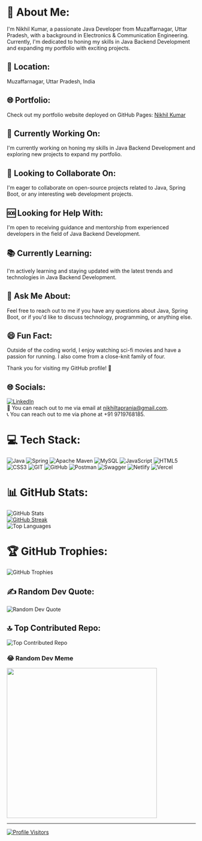 # 🌟 About Me:
I'm Nikhil Kumar, a passionate Java Developer from Muzaffarnagar, Uttar Pradesh, with a background in Electronics & Communication Engineering. Currently, I'm dedicated to honing my skills in Java Backend Development and expanding my portfolio with exciting projects.

## 📍 Location:
Muzaffarnagar, Uttar Pradesh, India

## 🌐 Portfolio:
Check out my portfolio website deployed on GitHub Pages: [Nikhil Kumar](https://nikhiltaprania.github.io)

## 🚀 Currently Working On:
I'm currently working on honing my skills in Java Backend Development and exploring new projects to expand my portfolio.

## 👥 Looking to Collaborate On:
I'm eager to collaborate on open-source projects related to Java, Spring Boot, or any interesting web development projects.

## 🆘 Looking for Help With:
I'm open to receiving guidance and mentorship from experienced developers in the field of Java Backend Development.

## 📚 Currently Learning:
I'm actively learning and staying updated with the latest trends and technologies in Java Backend Development.

## 💬 Ask Me About:
Feel free to reach out to me if you have any questions about Java, Spring Boot, or if you'd like to discuss technology, programming, or anything else.

## 😄 Fun Fact:
Outside of the coding world, I enjoy watching sci-fi movies and have a passion for running. I also come from a close-knit family of four.

Thank you for visiting my GitHub profile! 🙌

## 🌐 Socials:
[![LinkedIn](https://img.shields.io/badge/LinkedIn-%230077B5.svg?logo=linkedin&logoColor=white)](https://www.linkedin.com/in/nikhil-kumar-003143281/) <br/>
📧 You can reach out to me via email at [nikhiltaprania@gmail.com](mailto:nikhiltaprania@gmail.com). <br/>
📞 You can reach out to me via phone at +91 9719768185.

# 💻 Tech Stack:
![Java](https://img.shields.io/badge/java-%23ED8B00.svg?style=for-the-badge&logo=java&logoColor=white) ![Spring](https://img.shields.io/badge/spring-%236DB33F.svg?style=for-the-badge&logo=spring&logoColor=white) ![Apache Maven](https://img.shields.io/badge/Apache%20Maven-C71A36?style=for-the-badge&logo=Apache%20Maven&logoColor=white) ![MySQL](https://img.shields.io/badge/mysql-%2300f.svg?style=for-the-badge&logo=mysql&logoColor=white) ![JavaScript](https://img.shields.io/badge/javascript-%23323330.svg?style=for-the-badge&logo=javascript&logoColor=%23F7DF1E) ![HTML5](https://img.shields.io/badge/html5-%23E34F26.svg?style=for-the-badge&logo=html5&logoColor=white) ![CSS3](https://img.shields.io/badge/css3-%231572B6.svg?style=for-the-badge&logo=css3&logoColor=white) ![GIT](https://img.shields.io/badge/Git-fc6d26?style=for-the-badge&logo=git&logoColor=white) ![GitHub](https://img.shields.io/badge/GitHub-%23121011.svg?style=for-the-badge&logo=github&logoColor=white) ![Postman](https://img.shields.io/badge/Postman-FF6C37?style=for-the-badge&logo=postman&logoColor=white) ![Swagger](https://img.shields.io/badge/-Swagger-%23Clojure?style=for-the-badge&logo=swagger&logoColor=white) ![Netlify](https://img.shields.io/badge/netlify-%23000000.svg?style=for-the-badge&logo=netlify&logoColor=#00C7B7) ![Vercel](https://img.shields.io/badge/vercel-%23000000.svg?style=for-the-badge&logo=vercel&logoColor=white)

# 📊 GitHub Stats:
![GitHub Stats](https://github-readme-stats.vercel.app/api?username=nikhiltaprania&theme=dark&hide_border=false&include_all_commits=false&count_private=true)<br/>
[![GitHub Streak](https://github-readme-streak-stats.herokuapp.com?user=nikhiltaprania&hide_border=true)](https://git.io/streak-stats)<br/>
![Top Languages](https://github-readme-stats.vercel.app/api/top-langs/?username=nikhiltaprania&theme=dark&hide_border=false&include_all_commits=false&count_private=true&layout=compact)

# 🏆 GitHub Trophies:
![GitHub Trophies](https://github-profile-trophy.vercel.app/?username=nikhiltaprania&theme=radical&no-frame=false&no-bg=true&margin-w=4)

## ✍️ Random Dev Quote:
![Random Dev Quote](https://quotes-github-readme.vercel.app/api?type=horizontal&theme=radical)

## 🔝 Top Contributed Repo:
![Top Contributed Repo](https://github-contributor-stats.vercel.app/api?username=nikhiltaprania&limit=5&theme=dark&combine_all_yearly_contributions=true)

### 😂 Random Dev Meme
<img src='https://randommeme-five.vercel.app/' style="height: 400px;"/>

---
[![Profile Visitors](https://visitcount.itsvg.in/api?id=nikhiltaprania&icon=0&color=0)](https://visitcount.itsvg.in)